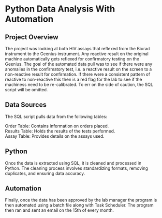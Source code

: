 # Python Data Analysis With Automation

## Project Overview
The project was looking at  both HIV assays that reflexed from the Biorad instrument to the Geenius instrument. Any reactive result on the original machine automatically gets reflexed for confirmatory testing on the Geenius. The goal of the automated data pull was to see if there were any anomalies in the confirmatory test, i.e. a reactive result on the screen to a non-reactive result for confirmation.  If there were a consistent pattern of reactive to non-reactive this then is a red flag for the lab to see if the machiness need to be re-calibrated. To err on the side of caution, the SQL script will be omitted. 

## Data Sources
The SQL script pulls data from the following tables:

Order Table: Contains information on orders placed. <br/>
Results Table: Holds the results of the tests performed.<br/>
Assay Table: Provides details on the assays used. <br/>

## Python
Once the data is extracted using SQL, it is cleaned and processed in Python. The cleaning process involves standardizing formats, removing duplicates, and ensuring data accuracy.

## Automation
Finally, once the data has been approved by the lab manager the program is then automated using a batch file along with Task Scheduler. The program then ran and sent an email on the 15th of every month.  


